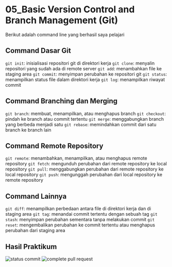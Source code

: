 # 05_Basic Version Control and Branch Management (Git)

Berikut adalah command line yang berhasil saya pelajari

## Command Dasar Git

``git init``: inisialisasi repositori git di direktori kerja
``git clone``: menyalin repositori yang sudah ada di remote server
``git add``: menambahkan file ke staging area
``git commit``: menyimpan perubahan ke repositori git
``git status``: menampilkan status file dalam direktori kerja
``git log``: menampilkan riwayat commit

## Command Branching dan Merging

``git branch``: membuat, menampilkan, atau menghapus branch
``git checkout``: pindah ke branch atau commit tertentu
``git merge``: menggabungkan branch yang berbeda menjadi satu
``git rebase``: memindahkan commit dari satu branch ke branch lain

## Command Remote Repository

``git remote``: menambahkan, menampilkan, atau menghapus remote repository
``git fetch``: mengunduh perubahan dari remote repository ke local repository
``git pull``: menggabungkan perubahan dari remote repository ke local repository
``git push``: mengunggah perubahan dari local repository ke remote repository

## Command Lainnya

``git diff``: menampilkan perbedaan antara file di direktori kerja dan di staging area
``git tag``: menandai commit tertentu dengan sebuah tag
``git stash``: menyimpan perubahan sementara tanpa melakukan commit
``git reset``: mengembalikan perubahan ke commit tertentu atau menghapus perubahan dari staging area

## Hasil Praktikum

![status commit](https://user-images.githubusercontent.com/74108522/219827488-a5ea42ed-3d2f-4b1c-b17d-eda1ac7ba4c5.jpg)
![complete pull request](https://user-images.githubusercontent.com/74108522/219827487-d65cd78d-0306-44f2-a33d-a8329e5c1010.jpg)
